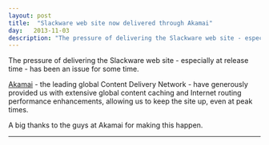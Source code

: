 ```yaml
---
layout: post
title:  "Slackware web site now delivered through Akamai"
day:   2013-11-03
description: "The pressure of delivering the Slackware web site - especially at release time - has been an issue for some time."
---
```


The pressure of delivering the Slackware web site - especially at release time - has been an issue for some time.

[Akamai](http://www.akamai.com/) - the leading global Content Delivery Network - have generously provided us with extensive global content caching and Internet routing performance enhancements, allowing us to keep the site up, even at peak times.

A big thanks to the guys at Akamai for making this happen.

---